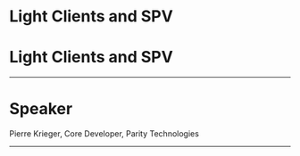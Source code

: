 # Light Clients and SPV

# Light Clients and SPV

---
# Speaker

Pierre Krieger, Core Developer, Parity Technologies

___
